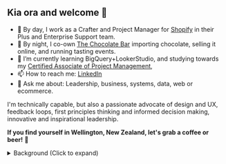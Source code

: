 ## Kia ora and welcome 👋 

- 💼 By day, I work as a Crafter and Project Manager for [Shopify](https://github.com/shopify) in their Plus and Enterprise Support team. 
- 🍫 By night, I co-own [The Chocolate Bar](https://thechocolatebar.nz) importing chocolate, selling it online, and running tasting events.
- 🌱 I’m currently learning BigQuery+LookerStudio, and studying towards my [Certified Associate of Project Management](https://www.pmi.org/certifications/certified-associate-capm),
- 📫 How to reach me: [LinkedIn](https://linkedin.com/in/adamthomsonnz)
- 💬 Ask me about: Leadership, business, systems, data, web or ecommerce.

I'm technically capable, but also a passionate advocate of design and UX, feedback loops, first principles thinking and informed decision making, innovative and inspirational leadership.

**If you find yourself in Wellington, New Zealand, let's grab a coffee or beer!** 🍻

<details>
<summary>Background (Click to expand)</summary>
Since 2019, I've worked for Shopify. In Enterprise Support management since 2021, and I'm very proud to help my team support some of the biggest flash sellers and household name brands in the world. 🚀 That said, I've had a varied and interesting career which I believe gives me excellent foresight and adaptability. Please take the time to read this brief summary!<br /><br />Early in my career, I worked as a clothing and graphic designer, then I was a musician/promoter/dj before being invited to run a struggling radio station with 60K monthly listeners. Tldr; we saved the station!<br /><br />Since then, I've worked in marketing and communications, website development and IT systems administration. I've helped many dozens of clients with their online presence from businesses of all size, charities and other organisations, and some government related entities.<br /><br />I'm an experienced public speaker, having spent 11y on radio, but also I was a WordPress meetup organiser. I've done talks in-person and online about WordPress, including emceeing WordCamp NZ the national conference. I'm proud of my time being a member of and contributor to that community before coming to Shopify.
</details>

<!--
**adamthomson/adamthomson** is a ✨ _special_ ✨ repository because its `README.md` (this file) appears on your GitHub profile.

Here are some ideas to get you started:
- 👯 I’m looking to collaborate on ...
- 🤔 I’m looking for help with ...

-->
